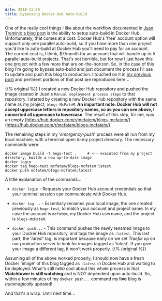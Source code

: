```yaml
---
date: 2018-11-29
title: Bypassing Docker Hub Auto-Build
---
```


One of the really cool things I like about the workflow documented in [Juan Treminio's blog post](https://jtreminio.com/blog/setting-up-a-static-site-with-hugo-and-push-to-deploy/) is the ability to setup auto-build in Docker Hub.  Unfortunately, that comes at a cost.  Docker Hub's 'free' account option will support only one parallel auto-build, so if you have more than one project you'd like to auto-build at Docker Hub you'll need to pay for an account.  The current cost is, I think, $7/month for an account that will handle up to 5 parallel auto-build projects.  That's not horrible, but for now I just have this one project with a few more that are on-the-horizon.  So, in the case of this blog I'm going to bypass auto-build and just document the process I'll use to update and push this blog to production.  I touched on it in [my previous post](https://static.grinnell.edu/blogs/McFateM/post/pushing-to-production/) and pertinent portions of that post are reproduced here...

{{% original %}}
I created a new Docker Hub repository and pushed the image created in Juan's `Manual deployment process steps` to that repository. I started by creating a new Docker Hub repository with the same name as my project, `blogs-McFateM`.  **An important note: Docker Hub will not accept uppercase letters in repository names, so as you can see above, I converted all uppercase to lowercase**. The result of this step, for me, was an empty [https://hub.docker.com/r/mcfatem/blogs-mcfatem/](https://hub.docker.com/r/mcfatem/blogs-mcfatem/).

The remaining steps in my '*emergency-push*' process were all run from my local machine, with a terminal open to my project directory.  The necessary commands were:

```
docker image build -t hugo-test .     # <-- executed from my project directory, builds a new up-to-date image
docker login
docker tag hugo-test mcfatem/blogs-mcfatem:latest
docker push mcfatem/blogs-mcfatem:latest
```
A little explanation of the commands...

- `docker login` - Requests your Docker Hub account credentials so that your terminal session can communicate with Docker Hub.

- `docker tag...` - Essentially renames your local image, the one created previously as `hugo-test`, to match your account and project name.  In my case the account is `mcfatem`, my Docker Hub username, and the project is `blogs-McFateM`.  

- `docker push...` - This command pushes the newly renamed image to your Docker Hub repository, and tags the image as `:latest`.  This last part, the '*latest*' tag, is important because early on we set *Traefik* up on our production server to look for images tagged as '*latest*'.  If you give your image a different tag, it won't work properly.
{{% /original %}}

Assuming all of the above worked properly, I should now have a fresh Docker 'image' of this blog tagged as `:latest` in Docker Hub and waiting to be deployed.  What's still *hella* cool about this whole process is that **Watchtower is still watching** and is NOT dependent upon auto-build.  So, within a few minutes of my `docker push...` command my **live** blog is *automagically* updated!

And that's a wrap.  Until next time...
